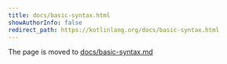 ```yaml
---
title: docs/basic-syntax.html
showAuthorInfo: false
redirect_path: https://kotlinlang.org/docs/basic-syntax.html
---
```


The page is moved to [docs/basic-syntax.md](docs/basic-syntax.md)

